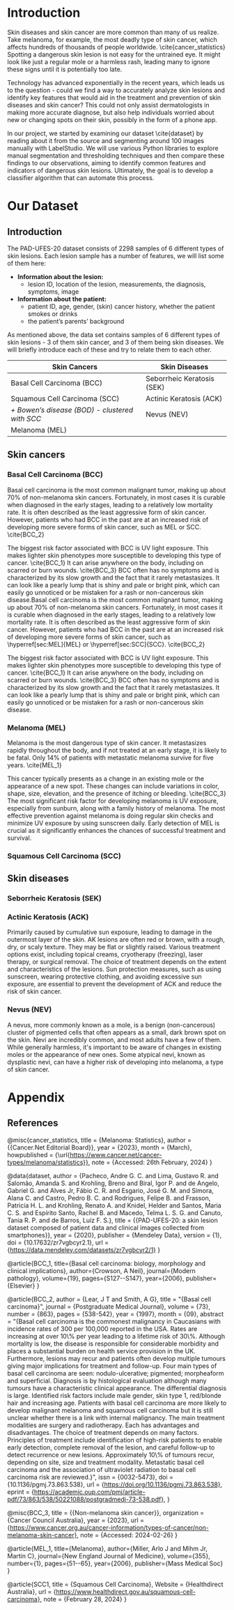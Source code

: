 # Introduction
Skin diseases and skin cancer are more common than many of us realize. Take melanoma, for example, the most deadly type of skin cancer, which affects hundreds of thousands of people worldwide. \cite{cancer_statistics} Spotting a dangerous skin lesion is not easy for the untrained eye. It might look like just a regular mole or a harmless rash, leading many to ignore these signs until it is potentially too late.

Technology has advanced exponentially in the recent years, which leads us to the question -  could we find a way to accurately analyze skin lesions and identify key features that would aid in the treatment and prevention of skin diseases and skin cancer? This could not only assist dermatologists in making more accurate diagnose, but also help individuals worried about new or changing spots on their skin, possibly in the form of a phone app. 

In our project, we started by examining our dataset \cite{dataset} by reading about it from the source and segmenting around 100 images manually with LabelStudio. We will use various Python libraries to explore manual segmentation and thresholding techniques and then compare these findings to our observations, aiming to identify common features and indicators of dangerous skin lesions. Ultimately, the goal is to develop a classifier algorithm that can automate this process.

# Our Dataset
## Introduction
The PAD-UFES-20 dataset consists of 2298 samples of 6 different types of skin lesions. Each lesion sample has a number of features, we will list some of them here:

- **Information about the lesion:**
  - lesion ID, location of the lesion, measurements, the diagnosis, symptoms, image
- **Information about the patient:**
  - patient ID, age, gender, (skin) cancer history, whether the patient smokes or drinks
  - the patient’s parents’ background

As mentioned above, the data set contains samples of 6 different types of skin lesions - 3 of them skin cancer, and 3 of them being skin diseases. We will briefly introduce each of these and try to relate them to each other.

| **Skin Cancers** | **Skin Diseases** |
| ---------------- | ----------------- |
| Basal Cell Carcinoma (BCC) | Seborrheic Keratosis (SEK) |
| Squamous Cell Carcinoma (SCC) | Actinic Keratosis (ACK) |
| _+ Bowen’s disease (BOD) - clustered with SCC_ | Nevus (NEV) |
| Melanoma (MEL) |  |


## Skin cancers
### Basal Cell Carcinoma (BCC)
Basal cell carcinoma is the most common malignant tumor, making up about 70\% of non-melanoma skin cancers. Fortunately, in most cases it is curable when diagnosed in the early stages, leading to a relatively low mortality rate. It is often described as the least aggressive form of skin cancer. However, patients who had BCC in the past are at an increased risk of developing more severe forms of skin cancer, such as MEL or SCC. \cite{BCC_2} 

The biggest risk factor associated with BCC is UV light exposure. This makes lighter skin phenotypes more susceptible to developing this type of cancer. \cite{BCC_1} It can arise anywhere on the body, including on scarred or burn wounds. \cite{BCC_3} BCC often has no symptoms and is characterized by its slow growth and the fact that it rarely metastasizes. It can look like a pearly lump that is shiny and pale or bright pink, which can easily go unnoticed or be mistaken for a rash or non-cancerous skin disease.Basal cell carcinoma is the most common malignant tumor, making up about 70\% of non-melanoma skin cancers. Fortunately, in most cases it is curable when diagnosed in the early stages, leading to a relatively low mortality rate. It is often described as the least aggressive form of skin cancer. However, patients who had BCC in the past are at an increased risk of developing more severe forms of skin cancer, such as \hyperref[sec:MEL]{MEL} or \hyperref[sec:SCC]{SCC}. \cite{BCC_2} 

The biggest risk factor associated with BCC is UV light exposure. This makes lighter skin phenotypes more susceptible to developing this type of cancer. \cite{BCC_1} It can arise anywhere on the body, including on scarred or burn wounds. \cite{BCC_3} BCC often has no symptoms and is characterized by its slow growth and the fact that it rarely metastasizes. It can look like a pearly lump that is shiny and pale or bright pink, which can easily go unnoticed or be mistaken for a rash or non-cancerous skin disease.

### Melanoma (MEL)
Melanoma is the most dangerous type of skin cancer. It metastasizes rapidly throughout the body, and if not treated at an early stage, it is likely to be fatal. Only 14\% of patients with metastatic melanoma survive for five years. \cite{MEL_1}

This cancer typically presents as a change in an existing mole or the appearance of a new spot. These changes can include variations in color, shape, size, elevation, and the presence of itching or bleeding. \cite{BCC_3} The most significant risk factor for developing melanoma is UV exposure, especially from sunburn, along with a family history of melanoma. The most effective prevention against melanoma is doing regular skin checks and minimize UV exposure by using sunscreen daily. Early detection of MEL is crucial as it significantly enhances the chances of successful treatment and survival. 

### Squamous Cell Carcinoma (SCC)

## Skin diseases

### Seborrheic Keratosis (SEK)

### Actinic Keratosis (ACK)
Primarily caused by cumulative sun exposure, leading to damage in the outermost layer of the skin. AK lesions are often red or brown, with a rough, dry, or scaly texture. They may be flat or slightly raised. Various treatment options exist, including topical creams, cryotherapy (freezing), laser therapy, or surgical removal. The choice of treatment depends on the extent and characteristics of the lesions. Sun protection measures, such as using sunscreen, wearing protective clothing, and avoiding excessive sun exposure, are essential to prevent the development of ACK and reduce the risk of skin cancer.

### Nevus (NEV)
A nevus, more commonly known as a mole, is a benign (non-cancerous) cluster of pigmented cells that often appears as a small, dark brown spot on the skin.  Nevi are incredibly common, and most adults have a few of them. While generally harmless, it's important to be aware of changes in existing moles or the appearance of new ones. Some atypical nevi, known as dysplastic nevi, can have a higher risk of developing into melanoma, a type of skin cancer.

# Appendix
## References

@misc{cancer_statistics,
  title = {Melanoma: Statistics},
  author = {{Cancer.Net Editorial Board}},
  year = {2023},
  month = {March},
  howpublished = {\url{https://www.cancer.net/cancer-types/melanoma/statistics}},
  note = {Accessed: 26th February, 2024}
}

@data{dataset,
  author = {Pacheco, Andre G. C. and Lima, Gustavo R. and Salomão, Amanda S. and Krohling, Breno and Biral, Igor P. and de Angelo, Gabriel G. and Alves Jr, Fábio C. R. and Esgario, José G. M. and Simora, Alana C. and Castro, Pedro B. C. and Rodrigues, Felipe B. and Frasson, Patricia H. L. and Krohling, Renato A. and Knidel, Helder and Santos, Maria C. S. and Espírito Santo, Rachel B. and Macedo, Telma L. S. G. and Canuto, Tania R. P. and de Barros, Luíz F. S.},
  title = {{PAD-UFES-20: a skin lesion dataset composed of patient data and clinical images collected from smartphones}},
  year = {2020},
  publisher = {Mendeley Data},
  version = {1},
  doi = {10.17632/zr7vgbcyr2.1},
  url = {https://data.mendeley.com/datasets/zr7vgbcyr2/1}
}

@article{BCC_1,
  title={Basal cell carcinoma: biology, morphology and clinical implications},
  author={Crowson, A Neil},
  journal={Modern pathology},
  volume={19},
  pages={S127--S147},
  year={2006},
  publisher={Elsevier}
}

@article{BCC_2,
    author = {Lear, J T and Smith, A G},
    title = "{Basal cell carcinoma}",
    journal = {Postgraduate Medical Journal},
    volume = {73},
    number = {863},
    pages = {538-542},
    year = {1997},
    month = {09},
    abstract = "{Basal cell carcinoma is the commonest malignancy in Caucasians with incidence rates of 300 per 100,000 reported in the USA. Rates are increasing at over 10\\% per year leading to a lifetime risk of 30\\%. Although mortality is low, the disease is responsible for considerable morbidity and places a substantial burden on health service provision in the UK. Furthermore, lesions may recur and patients often develop multiple tumours giving major implications for treatment and follow-up. Four main types of basal cell carcinoma are seen: nodulo-ulcerative; pigmented; morpheaform and superficial. Diagnosis is by histological evaluation although many tumours have a characteristic clinical appearance. The differential diagnosis is large. Identified risk factors include male gender, skin type 1, red/blonde hair and increasing age. Patients with basal cell carcinoma are more likely to develop malignant melanoma and squamous cell carcinoma but it is still unclear whether there is a link with internal malignancy. The main treatment modalities are surgery and radiotherapy. Each has advantages and disadvantages. The choice of treatment depends on many factors. Principles of treatment include identification of high-risk patients to enable early detection, complete removal of the lesion, and careful follow-up to detect recurrence or new lesions. Approximately 10\\% of tumours recur, depending on site, size and treatment modality. Metastatic basal cell carcinoma and the association of ultraviolet radiation to basal cell carcinoma risk are reviewed.}",
    issn = {0032-5473},
    doi = {10.1136/pgmj.73.863.538},
    url = {https://doi.org/10.1136/pgmj.73.863.538},
    eprint = {https://academic.oup.com/pmj/article-pdf/73/863/538/50221088/postgradmedj-73-538.pdf},
}

@misc{BCC_3,
  title = {{Non-melanoma skin cancer}},
  organization = {Cancer Council Australia},
  year = {2023},
  url = {https://www.cancer.org.au/cancer-information/types-of-cancer/non-melanoma-skin-cancer},
  note = {Accessed: 2024-02-26}
}

@article{MEL_1,
  title={Melanoma},
  author={Miller, Arlo J and Mihm Jr, Martin C},
  journal={New England Journal of Medicine},
  volume={355},
  number={1},
  pages={51--65},
  year={2006},
  publisher={Mass Medical Soc}
}

@article{SCC1,
    title = {Squamous Cell Carcinoma},
    Website = {Healthdirect Australia},
    url = {https://www.healthdirect.gov.au/squamous-cell-carcinoma},
    note = {February 28, 2024}
}
